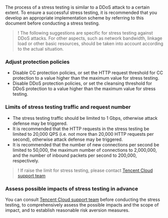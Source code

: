 ﻿[//]: # (chinagitpath:XXXXX)

The process of a stress testing is similar to a DDoS attack to a certain extent. To ensure a successful stress testing, it is recommended that you develop an appropriate implementation scheme by referring to this document before conducting a stress testing.

>! The following suggestions are specific for stress testing against DDoS attacks. For other aspects, such as network bandwidth, linkage load or other basic resources, should be taken into account according to the actual situation.
### Adjust protection policies
- Disable CC protection policies, or set the HTTP request threshold for CC protection to a value higher than the maximum value for stress testing.
- Disable DDoS protection policies, or set the cleansing threshold for DDoS protection to a value higher than the maximum value for stress testing.

### Limits of stress testing traffic and request number
- The stress testing traffic should be limited to 1 Gbps, otherwise attack defense may be triggered.
- It is recommended that the HTTP requests in the stress testing be limited to 20,000 QPS (i.e. not more than 20,000 HTTP requests per second), otherwise attack defense may be triggered.
- It is recommended that the number of new connections per second be limited to 50,000, the maximum number of connections to 2,000,000, and the number of inbound packets per second to 200,000, respectively.

>! If raise the limit for stress testing, please contact [Tencent Cloud support team](https://cloud.tencent.com/about/connect)

### Assess possible impacts of stress testing in advance
You can consult [Tencent Cloud support team](https://cloud.tencent.com/about/connect) before conducting the stress testing, to comprehensively assess the possible impacts and the scope of impact, and to establish reasonable risk aversion measures.

